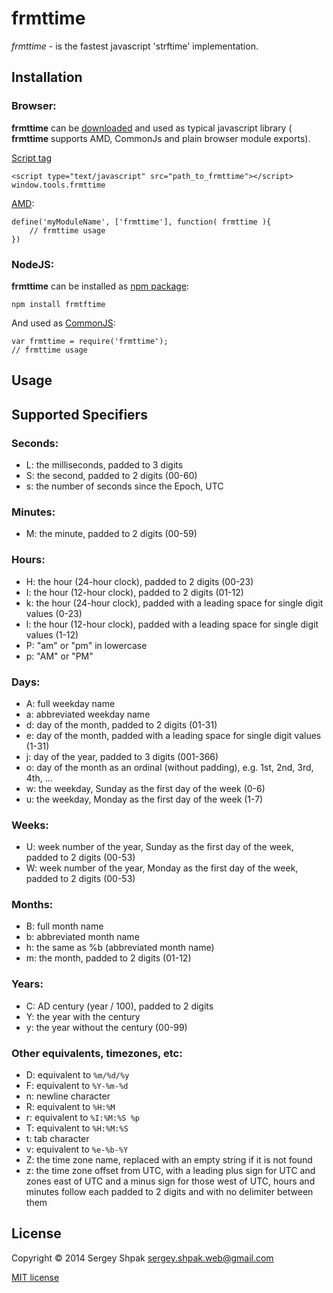 # frmttime
*frmttime* - is the fastest javascript 'strftime' implementation.

## Installation

### Browser:

**frmttime** can be [downloaded](https://raw.githubusercontent.com/sergey-shpak/frmttime/master/frmttime.js) and used as 
typical javascript library ( **frmttime** supports AMD, CommonJs and plain browser module exports).
 
[Script tag](https://developer.mozilla.org/en-US/docs/Web/HTML/Element/script)

    <script type="text/javascript" src="path_to_frmttime"></script>
    window.tools.frmttime
 
[AMD](https://addyosmani.com/writing-modular-js/):

    define('myModuleName', ['frmttime'], function( frmttime ){
    	// frmttime usage
    })

### NodeJS:

**frmttime** can be installed as [npm package](https://www.npmjs.com/):

    npm install frmtftime

And used as [CommonJS](https://addyosmani.com/writing-modular-js/):

    var frmttime = require('frmttime');
    // frmttime usage    

## Usage

## Supported Specifiers

### Seconds:
- L: the milliseconds, padded to 3 digits
- S: the second, padded to 2 digits (00-60)
- s: the number of seconds since the Epoch, UTC

### Minutes:
- M: the minute, padded to 2 digits (00-59)

### Hours:
- H: the hour (24-hour clock), padded to 2 digits (00-23)
- I: the hour (12-hour clock), padded to 2 digits (01-12)
- k: the hour (24-hour clock), padded with a leading space for single digit values (0-23)
- l: the hour (12-hour clock), padded with a leading space for single digit values (1-12)
- P: "am" or "pm" in lowercase
- p: "AM" or "PM"

### Days:

- A: full weekday name
- a: abbreviated weekday name
- d: day of the month, padded to 2 digits (01-31)
- e: day of the month, padded with a leading space for single digit values (1-31)
- j: day of the year, padded to 3 digits (001-366)
- o: day of the month as an ordinal (without padding), e.g. 1st, 2nd, 3rd, 4th, ...
- w: the weekday, Sunday as the first day of the week (0-6)
- u: the weekday, Monday as the first day of the week (1-7)

### Weeks:
- U: week number of the year, Sunday as the first day of the week, padded to 2 digits (00-53)
- W: week number of the year, Monday as the first day of the week, padded to 2 digits (00-53)

### Months:
- B: full month name
- b: abbreviated month name
- h: the same as %b (abbreviated month name)
- m: the month, padded to 2 digits (01-12)

### Years: 
- C: AD century (year / 100), padded to 2 digits
- Y: the year with the century
- y: the year without the century (00-99)

### Other equivalents, timezones, etc:
- D: equivalent to `%m/%d/%y`
- F: equivalent to `%Y-%m-%d`
- n: newline character
- R: equivalent to `%H:%M`
- r: equivalent to `%I:%M:%S %p`
- T: equivalent to `%H:%M:%S`
- t: tab character
- v: equivalent to `%e-%b-%Y`
- Z: the time zone name, replaced with an empty string if it is not found
- z: the time zone offset from UTC, with a leading plus sign for UTC and zones east
     of UTC and a minus sign for those west of UTC, hours and minutes follow each
     padded to 2 digits and with no delimiter between them
     
## License

Copyright © 2014 Sergey Shpak <sergey.shpak.web@gmail.com>

[MIT license](http://shps.mit-license.org)
